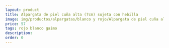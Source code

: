 ```yaml
---
layout: product
title: Alpargata de piel cuña alta (7cm) sujeta con hebilla 
image: img/productos/alpargatas/blanco y rojo/Alpargata de piel cuña alta (7cm) sujeta con hebilla =57 =rojo blanco gaimo.webp
price: 57 
tags: rojo blanco gaimo
description: 
order: 0
---
```

